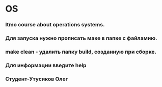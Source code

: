 # OS
### Itmo course about operations systems.
### Для запуска нужно прописать маке в папке с файламию.
### make clean - удалить папку build, созданную при сборке.
### Для информации введите help
### Студент-Утусиков Олег
